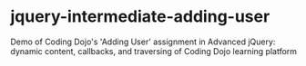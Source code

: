 # jquery-intermediate-adding-user
Demo of Coding Dojo's 'Adding User' assignment in Advanced jQuery: dynamic content, callbacks, and traversing of Coding Dojo learning platform
